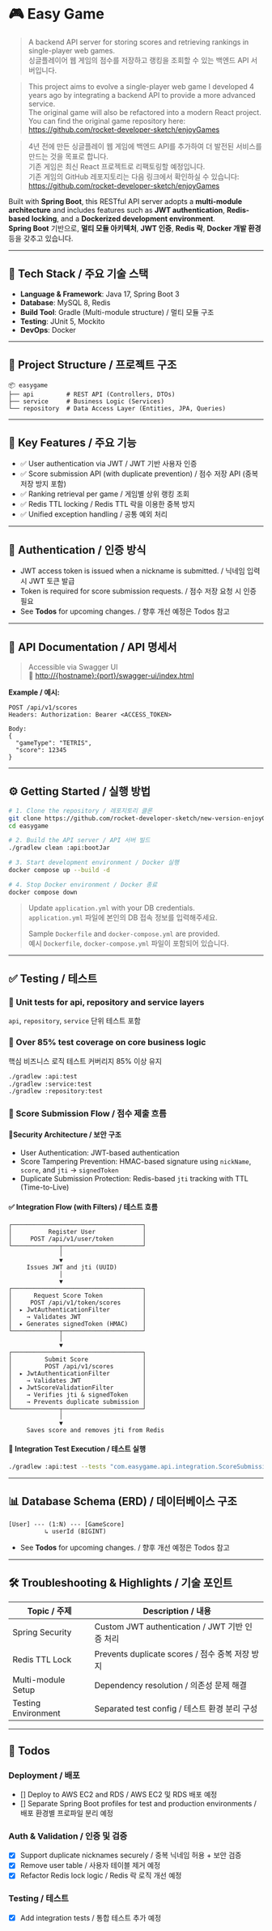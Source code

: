 
# 🎮 Easy Game

> A backend API server for storing scores and retrieving rankings in single-player web games.  
> 싱글플레이어 웹 게임의 점수를 저장하고 랭킹을 조회할 수 있는 백엔드 API 서버입니다.

> This project aims to evolve a single-player web game I developed 4 years ago by integrating a backend API to provide a more advanced service.  
> The original game will also be refactored into a modern React project.  
> You can find the original game repository here: 
>  https://github.com/rocket-developer-sketch/enjoyGames    

> 4년 전에 만든 싱글플레이 웹 게임에 백엔드 API를 추가하여 더 발전된 서비스를 만드는 것을 목표로 합니다.    
> 기존 게임은 최신 React 프로젝트로 리팩토링할 예정입니다.  
> 기존 게임의 GitHub 레포지토리는 다음 링크에서 확인하실 수 있습니다:   
>  https://github.com/rocket-developer-sketch/enjoyGames    

Built with **Spring Boot**, this RESTful API server adopts a **multi-module architecture** and includes features such as **JWT authentication**, **Redis-based locking**, and a **Dockerized development environment**.    
**Spring Boot** 기반으로, **멀티 모듈 아키텍처**, **JWT 인증**, **Redis 락**, **Docker 개발 환경** 등을 갖추고 있습니다.

---

## 📌 Tech Stack / 주요 기술 스택

- **Language & Framework**: Java 17, Spring Boot 3
- **Database**: MySQL 8, Redis
- **Build Tool**: Gradle (Multi-module structure) / 멀티 모듈 구조
- **Testing**: JUnit 5, Mockito
- **DevOps**: Docker

---

## 🧱 Project Structure / 프로젝트 구조

```
📦 easygame
├── api         # REST API (Controllers, DTOs)
├── service     # Business Logic (Services)
└── repository  # Data Access Layer (Entities, JPA, Queries)
```

---

## 🧩 Key Features / 주요 기능

- ✅ User authentication via JWT / JWT 기반 사용자 인증
- ✅ Score submission API (with duplicate prevention) / 점수 저장 API (중복 저장 방지 포함)
- ✅ Ranking retrieval per game / 게임별 상위 랭킹 조회
- ✅ Redis TTL locking / Redis TTL 락을 이용한 중복 방지
- ✅ Unified exception handling / 공통 예외 처리

---

## 🔐 Authentication / 인증 방식

- JWT access token is issued when a nickname is submitted. / 닉네임 입력 시 JWT 토큰 발급
- Token is required for score submission requests. / 점수 저장 요청 시 인증 필요
- See **Todos** for upcoming changes. / 향후 개선 예정은 Todos 참고

---

## 🧪 API Documentation / API 명세서

> Accessible via Swagger UI  
> 📎 [http://{hostname}:{port}/swagger-ui/index.html](http://{hostname}:{port}/swagger-ui/index.html)

**Example / 예시:**

```
POST /api/v1/scores
Headers: Authorization: Bearer <ACCESS_TOKEN>

Body:
{
  "gameType": "TETRIS",
  "score": 12345
}
```

---

## ⚙️ Getting Started / 실행 방법

```bash
# 1. Clone the repository / 레포지토리 클론
git clone https://github.com/rocket-developer-sketch/new-version-enjoyGames-backend.git
cd easygame

# 2. Build the API server / API 서버 빌드
./gradlew clean :api:bootJar

# 3. Start development environment / Docker 실행
docker compose up --build -d

# 4. Stop Docker environment / Docker 종료
docker compose down
```

> Update `application.yml` with your DB credentials.  
> `application.yml` 파일에 본인의 DB 접속 정보를 입력해주세요.  
>  
> Sample `Dockerfile` and `docker-compose.yml` are provided.  
> 예시 `Dockerfile`, `docker-compose.yml` 파일이 포함되어 있습니다.

---

## ✅ Testing / 테스트

### 🎯 Unit tests for api, repository and service layers  
  `api`, `repository`, `service` 단위 테스트 포함
### 🎯 Over 85% test coverage on core business logic  
  핵심 비즈니스 로직 테스트 커버리지 85% 이상 유지

```bash
./gradlew :api:test
./gradlew :service:test
./gradlew :repository:test
```

### 🎯 Score Submission Flow / 점수 제출 흐름

#### 🔐Security Architecture / 보안 구조

- User Authentication: JWT-based authentication
- Score Tampering Prevention: HMAC-based signature using `nickName`, `score`, and `jti` → `signedToken`
- Duplicate Submission Protection: Redis-based `jti` tracking with TTL (Time-to-Live)

#### ✅ Integration Flow (with Filters) / 테스트 흐름

```
┌────────────────────────────────────┐
│          Register User             │
│     POST /api/v1/user/token        │
└─────────────┬──────────────────────┘
              │
              ▼
     Issues JWT and jti (UUID)
              │
              ▼
┌────────────────────────────────────┐
│      Request Score Token           │
│     POST /api/v1/token/scores      │
│  ▸ JwtAuthenticationFilter         │
│    → Validates JWT                 │
│  ▸ Generates signedToken (HMAC)    │
└─────────────┬──────────────────────┘
              │
              ▼
┌────────────────────────────────────┐
│         Submit Score               │
│         POST /api/v1/scores        │
│  ▸ JwtAuthenticationFilter         │
│    → Validates JWT                 │
│  ▸ JwtScoreValidationFilter        │
│    → Verifies jti & signedToken    │
│    → Prevents duplicate submission │
└─────────────┬──────────────────────┘
              │
              ▼
     Saves score and removes jti from Redis

```

#### 🧪  Integration Test Execution / 테스트 실행

```bash
./gradlew :api:test --tests "com.easygame.api.integration.ScoreSubmissionFlowTest"
```

---

## 📊 Database Schema (ERD) / 데이터베이스 구조

```
[User] --- (1:N) --- [GameScore]
          ↳ userId (BIGINT)
```
- See **Todos** for upcoming changes. / 향후 개선 예정은 Todos 참고

---

## 🛠️ Troubleshooting & Highlights / 기술 포인트

| Topic / 주제           | Description / 내용 |
|------------------------|---------------------|
| Spring Security        | Custom JWT authentication / JWT 기반 인증 처리 |
| Redis TTL Lock         | Prevents duplicate scores / 점수 중복 저장 방지 |
| Multi-module Setup     | Dependency resolution / 의존성 문제 해결 |
| Testing Environment    | Separated test config / 테스트 환경 분리 구성 |


---

## 🚧 Todos

### Deployment / 배포

- [] Deploy to AWS EC2 and RDS / AWS EC2 및 RDS 배포 예정
- [] Separate Spring Boot profiles for test and production environments / 배포 환경별 프로파일 분리 예정

### Auth & Validation / 인증 및 검증

- [x] Support duplicate nicknames securely / 중복 닉네임 허용 + 보안 검증
- [x] Remove user table / 사용자 테이블 제거 예정
- [x] Refactor Redis lock logic / Redis 락 로직 개선 예정

### Testing / 테스트

- [x] Add integration tests / 통합 테스트 추가 예정
